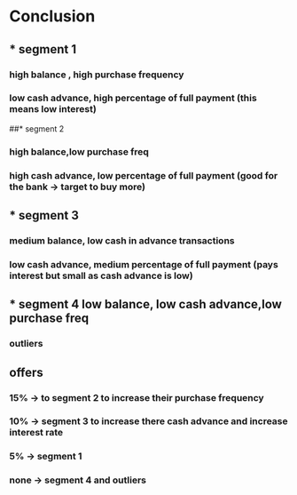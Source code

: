 # Conclusion
## * segment 1

###  high balance , high purchase frequency
###  low cash advance, high percentage of full payment (this means low interest)

##* segment 2

###  high balance,low purchase freq
###  high cash advance, low percentage of full payment (good for the bank -> target to buy more)

## * segment 3

### medium balance,  low cash in advance transactions
###  low cash advance, medium percentage of full payment (pays interest but small as cash advance is low)

## * segment 4 low balance, low cash advance,low purchase freq
### outliers


## offers
### 15% -> to segment 2 to increase their purchase frequency
### 10% -> segment 3 to increase there cash advance and increase interest rate
### 5% -> segment 1
### none -> segment 4 and outliers

 

